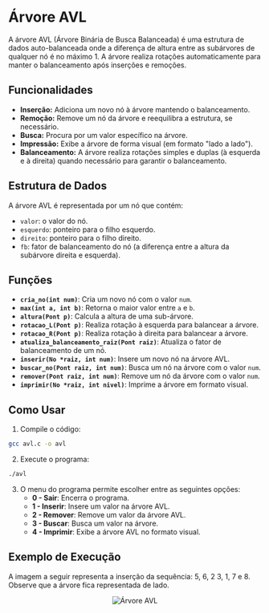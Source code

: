 # Árvore AVL

A árvore AVL (Árvore Binária de Busca Balanceada) é uma estrutura de dados auto-balanceada onde a diferença de altura entre as subárvores de qualquer nó é no máximo 1. A árvore realiza rotações automaticamente para manter o balanceamento após inserções e remoções.

## Funcionalidades

- **Inserção:** Adiciona um novo nó à árvore mantendo o balanceamento.
- **Remoção:** Remove um nó da árvore e reequilibra a estrutura, se necessário.
- **Busca:** Procura por um valor específico na árvore.
- **Impressão:** Exibe a árvore de forma visual (em formato "lado a lado").
- **Balanceamento:** A árvore realiza rotações simples e duplas (à esquerda e à direita) quando necessário para garantir o balanceamento.

## Estrutura de Dados

A árvore AVL é representada por um nó que contém:
- `valor`: o valor do nó.
- `esquerdo`: ponteiro para o filho esquerdo.
- `direito`: ponteiro para o filho direito.
- `fb`: fator de balanceamento do nó (a diferença entre a altura da subárvore direita e esquerda).

## Funções

- **`cria_no(int num)`**: Cria um novo nó com o valor `num`.
- **`max(int a, int b)`**: Retorna o maior valor entre `a` e `b`.
- **`altura(Pont p)`**: Calcula a altura de uma sub-árvore.
- **`rotacao_L(Pont p)`**: Realiza rotação à esquerda para balancear a árvore.
- **`rotacao_R(Pont p)`**: Realiza rotação à direita para balancear a árvore.
- **`atualiza_balanceamento_raiz(Pont raiz)`**: Atualiza o fator de balanceamento de um nó.
- **`inserir(No *raiz, int num)`**: Insere um novo nó na árvore AVL.
- **`buscar_no(Pont raiz, int num)`**: Busca um nó na árvore com o valor `num`.
- **`remover(Pont raiz, int num)`**: Remove um nó da árvore com o valor `num`.
- **`imprimir(No *raiz, int nivel)`**: Imprime a árvore em formato visual.

## Como Usar

1. Compile o código:

```bash
gcc avl.c -o avl
```

2. Execute o programa:

```bash
./avl
```

3. O menu do programa permite escolher entre as seguintes opções:
   - **0 - Sair**: Encerra o programa.
   - **1 - Inserir**: Insere um valor na árvore AVL.
   - **2 - Remover**: Remove um valor da árvore AVL.
   - **3 - Buscar**: Busca um valor na árvore.
   - **4 - Imprimir**: Exibe a árvore AVL no formato visual.

## Exemplo de Execução

A imagem a seguir representa a inserção da sequência: 5, 6, 2 3, 1, 7 e 8. Observe que a árvore fica representada de lado.  

<p align="center">
  <img src="avl.png" alt="Árvore AVL">
</p>

